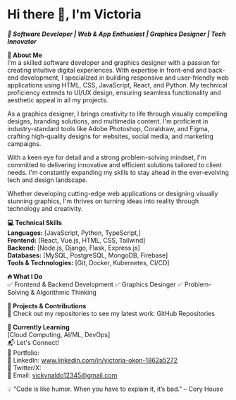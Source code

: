# Hi there 👋, I'm Victoria

***🚀 Software Developer | Web & App Enthusiast | Graphics Designer | Tech Innovator***

**🔹 About Me**  
I'm a skilled software developer and graphics designer with a passion for creating intuitive digital experiences. With expertise in front-end and back-end development, I specialized in building responsive and user-friendly web applications using HTML, CSS, JavaScript, React, and Python. My technical proficiency extends to UI/UX design, ensuring seamless functionality and aesthetic appeal in all my projects.

As a graphics designer, I brings creativity to life through visually compelling designs, branding solutions, and multimedia content.  I'm proficient in industry-standard tools like Adobe Photoshop, Coraldraw, and Figma, crafting high-quality designs for websites, social media, and marketing campaigns.

With a keen eye for detail and a strong problem-solving mindset, I'm committed to delivering innovative and efficient solutions tailored to client needs. I'm constantly expanding my skills to stay ahead in the ever-evolving tech and design landscape.

Whether developing cutting-edge web applications or designing visually stunning graphics, I'm thrives on turning ideas into reality through technology and creativity.



**💻 Technical Skills**   
**Languages:** [JavaScript, Python, TypeScript,]  
**Frontend:** [React, Vue.js, HTML, CSS, Tailwind]  
**Backend:** [Node.js, Django, Flask, Express.js]  
**Databases:** [MySQL, PostgreSQL, MongoDB, Firebase]  
**Tools & Technologies:** [Git, Docker, Kubernetes, CI/CD]

**🔥 What I Do**  
✅ Frontend & Backend Development
✅ Graphics Desinger
✅ Problem-Solving & Algorithmic Thinking

**📌 Projects & Contributions**  
🚀 Check out my repositories to see my latest work: GitHub Repositories

**🌱 Currently Learning**  
[Cloud Computing, AI/ML, DevOps]  
📬 Let's Connect!  
📌 Portfolio:  
📌 LinkedIn: www.linkedin.com/in/victoria-okon-1862a5272  
📌 Twitter/X:   
📌 Email: vickynaldo12345@gmail.com

💡 "Code is like humor. When you have to explain it, it’s bad." – Cory House
